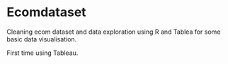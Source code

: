 # Ecomdataset
Cleaning ecom dataset and data exploration using R and Tablea for some basic data visualisation.

First time using Tableau.
